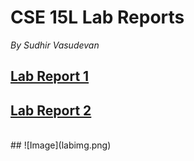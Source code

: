 # CSE 15L Lab Reports

_By Sudhir Vasudevan_
## [Lab Report 1](lab-report-1-week-2.html)
## [Lab Report 2](lab-report-2-week-4.html)
<br>
## ![Image](labimg.png)
